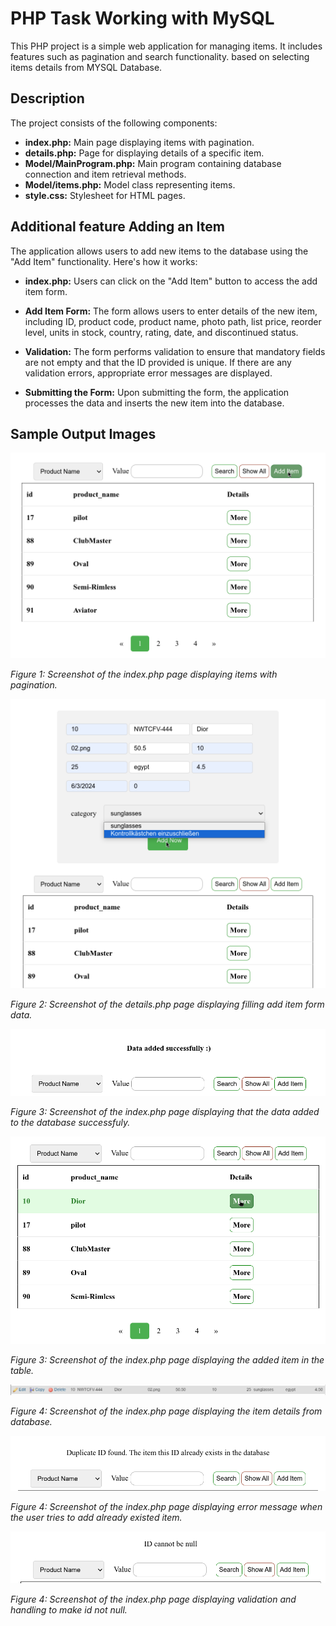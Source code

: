 # PHP Task Working with MySQL

This PHP project is a simple web application for managing items. It includes features such as pagination and search functionality.
based on selecting items details from MYSQL Database.

## Description

The project consists of the following components:

- **index.php:** Main page displaying items with pagination.
- **details.php:** Page for displaying details of a specific item.
- **Model/MainProgram.php:** Main program containing database connection and item retrieval methods.
- **Model/items.php:** Model class representing items.
- **style.css:** Stylesheet for HTML pages.

## Additional feature Adding an Item

The application allows users to add new items to the database using the "Add Item" functionality. Here's how it works:

- **index.php:** Users can click on the "Add Item" button to access the add item form.

- **Add Item Form:** The form allows users to enter details of the new item, including ID, product code, product name, photo path, list price, reorder level, units in stock, country, rating, date, and discontinued status.

- **Validation:** The form performs validation to ensure that mandatory fields are not empty and that the ID provided is unique. If there are any validation errors, appropriate error messages are displayed.

- **Submitting the Form:** Upon submitting the form, the application processes the data and inserts the new item into the database.



## Sample Output Images

![Index Page](./output_images/first.png)


*Figure 1: Screenshot of the index.php page displaying items with pagination.*


![Details Page](./output_images/filling_data.png)


*Figure 2: Screenshot of the details.php page displaying filling add item form data.*


![Details Page](./output_images/success%20adding.png)


*Figure 3: Screenshot of the index.php page displaying that the data added to the database successfuly.*

![Details Page](./output_images/item_in_table.png)


*Figure 3: Screenshot of the index.php page displaying the added item in the table.*


![Details Page](./output_images/item_in_database.png)


*Figure 4: Screenshot of the index.php page displaying the item details from database.*


![Details Page](./output_images/dublicate_id.png)


*Figure 4: Screenshot of the index.php page displaying error message when the user tries to add already existed item.*

![Details Page](./output_images/null_id.png)


*Figure 4: Screenshot of the index.php page displaying validation and handling to make id not null.*